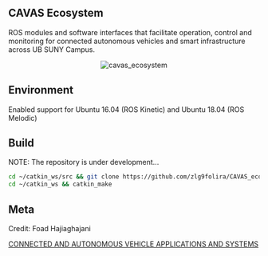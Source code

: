## CAVAS Ecosystem

ROS modules and software interfaces that facilitate operation, control and monitoring for connected autonomous vehicles and smart infrastructure across UB SUNY Campus.

<p align="center">
  <img alt="cavas_ecosystem" src="https://user-images.githubusercontent.com/35779029/126885628-54658e8e-fc84-4387-9037-1734edecd89c.png">
</p>

## Environment

Enabled support for Ubuntu 16.04 (ROS Kinetic) and Ubuntu 18.04 (ROS Melodic) 

## Build 

NOTE: The repository is under development...
```sh
cd ~/catkin_ws/src && git clone https://github.com/zlg9folira/CAVAS_ecosystem.git
cd ~/catkin_ws && catkin_make
```

## Meta

Credit: Foad Hajiaghajani

[CONNECTED AND AUTONOMOUS VEHICLE APPLICATIONS AND SYSTEMS](https://ubwp.buffalo.edu/cavas)


